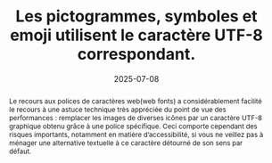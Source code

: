 ---
title: Les pictogrammes, symboles et emoji utilisent le caractère UTF-8 correspondant. 
abstract: "Le recours aux  polices de caractères web(web fonts) a considérablement facilité le recours à une astuce technique très appréciée du point de vue des performances&nbsp;: remplacer les images de diverses icônes par un caractère UTF-8 graphique obtenu grâce à une police spécifique. Ceci comporte cependant des risques importants, notamment en matière d’accessibilité, si vous ne veillez pas à ménager une alternative textuelle à ce caractère détourné de son sens par défaut."
categories: 
    - "mise en forme"
agrege: O4184-E064
opquast: '4 184'
indiceebook: '64'
description: "Règle n° 064"
before: "063"
weight: "064"
after: "065"
actif: '1'
layout: rules
date: 2025-07-08
tags: 
    - "accessibilité"
    - ""
objectif: 
    - "Améliorer l’accessibilité des contenus aux lectrices et lecteurs handicapées."
Meo: 
    - "Tester le texte comportant le ou les caractères concernés avec le rendu sonore du logiciel de lecture."
    - "Si le logiciel ne reconnaît pas le caractère, alors on utilisera un contenu masqué à l’affichage via la CSS."
Controle: 
    - "Examiner directement le code pour vérifier que chaque icône affichée via une police de caractères est dotée le cas échéant d’une alternative dans le contenu HTML."
epubcheck: 
ace: true
humancheck: true
ReadiumGoToolkit: 
Source: 
    - "Opquast"
Referentiel:  
    - "[Web Content Accessibility Guidelines (WCAG) 1.1.1 Non-text Content (Level A)](https://www.w3.org/TR/WCAG22/#non-text-content)"
steps: 
    - "Projet éditorial"
    - "Production numérique"
---